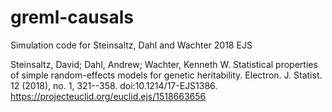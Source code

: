 # greml-causals
Simulation code for Steinsaltz, Dahl and Wachter 2018 EJS

Steinsaltz, David; Dahl, Andrew; Wachter, Kenneth W. Statistical properties of simple random-effects models for genetic heritability. Electron. J. Statist. 12 (2018), no. 1, 321--358. doi:10.1214/17-EJS1386. https://projecteuclid.org/euclid.ejs/1518663656
